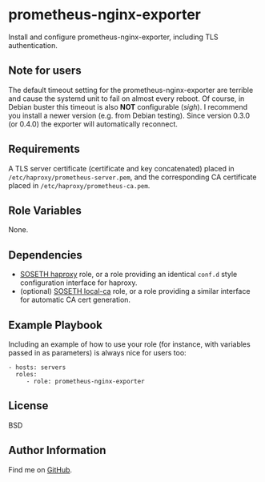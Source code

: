prometheus-nginx-exporter
=========

Install and configure prometheus-nginx-exporter, including TLS authentication.

Note for users
--------------

The default timeout setting for the prometheus-nginx-exporter are terrible and
cause the systemd unit to fail on almost every reboot. Of course, in Debian
buster this timeout is also **NOT** configurable (_sigh_). I recommend you
install a newer version (e.g. from Debian testing). Since version 0.3.0 (or
0.4.0) the exporter will automatically reconnect.

Requirements
------------

A TLS server certificate (certificate and key concatenated) placed in
`/etc/haproxy/prometheus-server.pem`, and the corresponding CA certificate
placed in `/etc/haproxy/prometheus-ca.pem`.

Role Variables
--------------

None.

Dependencies
------------

* [SOSETH haproxy](https://github.com/SOSETH/haproxy) role, or a role providing an identical `conf.d` style configuration interface for haproxy.
* (optional) [SOSETH local-ca](https://github.com/SOSETH/local-ca) role, or a role providing a similar interface for automatic CA cert generation.

Example Playbook
----------------

Including an example of how to use your role (for instance, with variables
passed in as parameters) is always nice for users too:

    - hosts: servers
      roles:
         - role: prometheus-nginx-exporter

License
-------

BSD

Author Information
------------------

Find me on [GitHub](https://github.com/ThreeFx).
